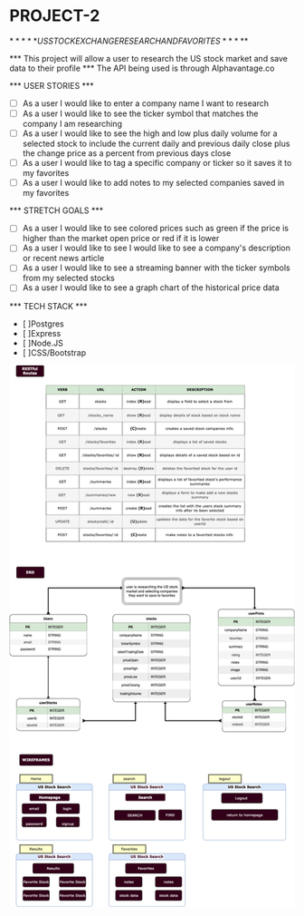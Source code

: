 # PROJECT-2
$*****  US STOCK EXCHANGE RESEARCH AND FAVORITES  *****$

*** This project will allow a user to research the US stock market and save data to their profile
*** The API being used is through Alphavantage.co


*** USER STORIES *** 

- [ ] As a user I would like to enter a company name I want to research
- [ ] As a user I would like to see the ticker symbol that matches the company I am researching
- [ ] As a user I would like to see the high and low plus daily volume for a selected stock to include the current daily and previous daily close plus the change price as a percent from previous days close
- [ ] As a user I would like to tag a specific company or ticker so it saves it to my favorites
- [ ] As a user I would like to add notes to my selected companies saved in my favorites

*** STRETCH GOALS ***
- [ ] As a user I would like to see colored prices such as green if the price is higher than the market open price or red if it is lower
- [ ] As a user I would like to see I would like to see a company's description or recent news article
- [ ] As a user I would like to see a streaming banner with the ticker symbols from my selected stocks
- [ ] As a user I would like to see a graph chart of the historical price data

*** TECH STACK ***
- [ ]Postgres
- [ ]Express
- [ ]Node.JS
- [ ]CSS/Bootstrap

![add erd](./ERD.drawio.png)

